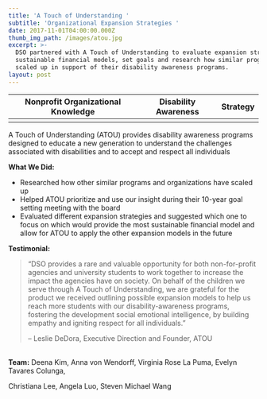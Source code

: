 ```yaml
---
title: 'A Touch of Understanding '
subtitle: 'Organizational Expansion Strategies '
date: 2017-11-01T04:00:00.000Z
thumb_img_path: /images/atou.jpg
excerpt: >-
  DSO partnered with A Touch of Understanding to evaluate expansion strategies,
  sustainable financial models, set goals and research how similar programs have
  scaled up in support of their disability awareness programs.
layout: post
---
```



| **Nonprofit Organizational Knowledge** | **Disability Awareness** | **Strategy** |
| -------------------------------------- | ------------------------ | ------------ |
|                                        |                          |              |



A Touch of Understanding (ATOU) provides disability awareness programs designed to educate a new generation to understand the challenges associated with disabilities and to accept and respect all individuals

**What We Did:**

* Researched how other similar programs and organizations have scaled up
* Helped ATOU prioritize and use our insight during their 10-year goal setting meeting with the board
* Evaluated different expansion strategies and suggested which one to focus on which would provide the most sustainable financial model and allow for ATOU to apply the other expansion models in the future

**Testimonial:**

> “DSO provides a rare and valuable opportunity for both non-for-profit agencies and university students to work together to increase the impact the agencies have on society. On behalf of the children we serve through A Touch of Understanding, we are grateful for the product we received outlining possible expansion models to help us reach more students with our disability-awareness programs, fostering the development social emotional intelligence, by building empathy and igniting respect for all individuals.”
>
> – Leslie DeDora, Executive Direction and Founder, ATOU

\
**Team:** Deena Kim, Anna von Wendorff, Virginia Rose La Puma, Evelyn Tavares Colunga,

Christiana Lee, Angela Luo, Steven Michael Wang